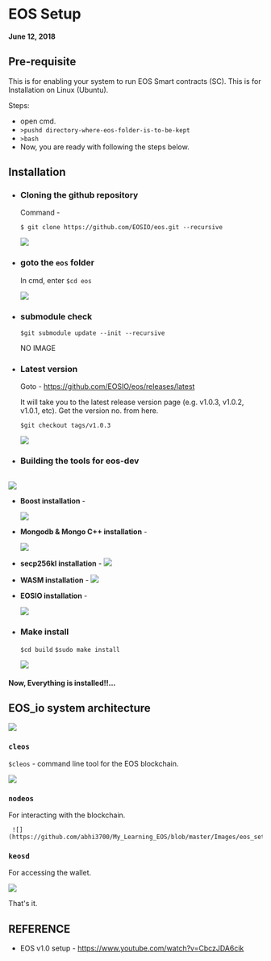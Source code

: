 # EOS Setup 
**June 12, 2018**

## Pre-requisite
This is for enabling your system to run EOS Smart contracts (SC). This is for Installation on Linux (Ubuntu). 
  
  Steps:
    
   * open cmd.
   * ```>pushd directory-where-eos-folder-is-to-be-kept```
   * ```>bash```
   * Now, you are ready with following the steps below.
  
## Installation
* ### Cloning the github repository
  Command - 
  
  ```$ git clone https://github.com/EOSIO/eos.git --recursive```
  
  ![](https://github.com/abhi3700/My_Learning_EOS/blob/master/Images/eos_setup_.png)

* ### goto the ```eos``` folder
  In cmd, enter ```$cd eos```
  
  ![](https://github.com/abhi3700/My_Learning_EOS/blob/master/Images/eos_setup_2.png)
  
* ### submodule check
  ```$git submodule update --init --recursive```
  
  NO IMAGE
  
* ### Latest version
  Goto  - https://github.com/EOSIO/eos/releases/latest
  
  It will take you to the latest release version page (e.g. v1.0.3, v1.0.2, v1.0.1, etc). Get the version no. from here. 
  
  ```$git checkout tags/v1.0.3```
  
  ![](https://github.com/abhi3700/My_Learning_EOS/blob/master/Images/eos_setup_3.png)

* ### Building the tools for eos-dev
  ```$./eosio_build.sh
  
 ![](https://github.com/abhi3700/My_Learning_EOS/blob/master/Images/eos_setup_4.png)
 
  * **Boost installation** - 
  
    ![](https://github.com/abhi3700/My_Learning_EOS/blob/master/Images/eos_setup_5.png)
  * **Mongodb & Mongo C++ installation** -
  
    ![](https://github.com/abhi3700/My_Learning_EOS/blob/master/Images/eos_setup_6.png)
  
  * **secp256kl installation** - 
    ![](https://github.com/abhi3700/My_Learning_EOS/blob/master/Images/eos_setup_7.png)
    
  * **WASM installation** - 
    ![](https://github.com/abhi3700/My_Learning_EOS/blob/master/Images/eos_setup_8.png)
  
  * **EOSIO installation** -
    
    ![](https://github.com/abhi3700/My_Learning_EOS/blob/master/Images/eos_setup_9.png)
    
* ### Make install
  ```$cd build```
  ```$sudo make install```
  
  ![](https://github.com/abhi3700/My_Learning_EOS/blob/master/Images/eos_setup_10.png)
  
#### Now, Everything is installed!!...

## EOS_io system architecture 

  ![](https://github.com/abhi3700/My_Learning_EOS/blob/master/Images/EOSIO-System-Architecture.png)
  
  ### ```cleos``` 
  
  ```$cleos``` - command line tool for the EOS blockchain.
  
  ![](https://github.com/abhi3700/My_Learning_EOS/blob/master/Images/eos_setup_11.png)
  
  ### ```nodeos```
  For interacting with the blockchain.
  
     ![](https://github.com/abhi3700/My_Learning_EOS/blob/master/Images/eos_setup_12.png)

  ### ```keosd```
   For accessing the wallet.
   
   ![](https://github.com/abhi3700/My_Learning_EOS/blob/master/Images/eos_setup_13.png)
  

That's it.
 
  
## REFERENCE
* EOS v1.0 setup - https://www.youtube.com/watch?v=CbczJDA6cik

